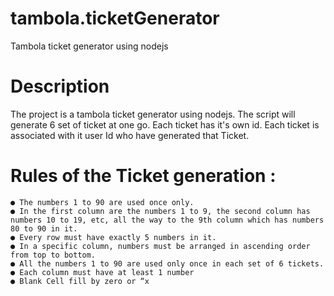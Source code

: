 # tambola.ticketGenerator
Tambola ticket generator using nodejs

# Description 
The project is a tambola ticket generator using nodejs. The script will generate 6 set of ticket at one go. Each ticket has it's own id. Each ticket is associated with it user Id who have generated that Ticket.

# Rules of the Ticket generation :
``` 
● The numbers 1 to 90 are used once only.
● In the first column are the numbers 1 to 9, the second column has numbers 10 to 19, etc, all the way to the 9th column which has numbers 80 to 90 in it.
● Every row must have exactly 5 numbers in it.
● In a specific column, numbers must be arranged in ascending order from top to bottom.
● All the numbers 1 to 90 are used only once in each set of 6 tickets.
● Each column must have at least 1 number
● Blank Cell fill by zero or “x
```
